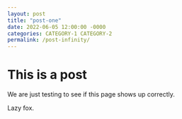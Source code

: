 ```yaml
---
layout: post
title: "post-one"
date: 2022-06-05 12:00:00 -0000
categories: CATEGORY-1 CATEGORY-2
permalink: /post-infinity/
---
```


# This is a post

We are just testing to see if this page shows up correctly.

Lazy fox. 
